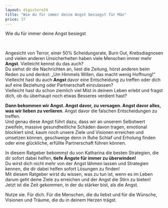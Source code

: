 ```yaml
---
layout: digistore24
title: "Wie du für immer deine Angst besiegst für Män"
price: 37
---
```

<p>Wie du f&#xFC;r immer deine Angst besiegst</p>
<p>&#xA0;</p>
<p>Angesicht von Terror, einer 50% Scheidungsrate, Burn Out, Krebsdiagnosen und vielen anderen Unsicherheiten haben viele Menschen immer mehr <strong>Angst</strong>.&#xA0;Vielleicht kennst du das auch?<br>Du siehst dir die Nachrichten an, liest die Zeitung, h&#xF6;rst anderen beim Reden zu und denkst: &#x201E;Um Himmels Willen, das macht wenig Hoffnung!&#x201C;<br>Vielleicht hast du auch <strong>Angst </strong>davor eine Entscheidung zu treffen oder dich auf eine Beziehung oder Partnerschaft einzulassen?<br>Vielleicht hast du schon ziemlich viel Mist in deinem Leben erlebt und fragst dich, ob du &#xFC;berhaupt noch etwas Besseres verdient hast?</p>
<p><strong>Dann bekommen wir Angst. Angst davor, zu versagen. Angst davor alles, was wir lieben zu verlieren</strong>. Angst davor die falschen Entscheidungen zu treffen.<br>Und genau diese Angst f&#xFC;hrt dazu, dass wir an unserem Selbstwert zweifeln, massive gesundheitliche Sch&#xE4;den davon tragen, emotional blockiert sind, kaum noch unsere Ziele und Visionen erreichen und umsetzen k&#xF6;nnen, geschweige denn in Ruhe Schlaf und Erholung finden oder eine gl&#xFC;ckliche, erf&#xFC;llte Partnerschaft f&#xFC;hren k&#xF6;nnen.</p>
<p>In diesem Ratgeber bekommst du von Katharina die besten Strategien, die dir sofort dabei helfen, <strong>tiefe &#xC4;ngste f&#xFC;r immer zu &#xFC;berwinden!</strong><br>Du wirst dich nicht mehr von der Angst l&#xE4;hmen lassen und Strategien kennen, die dir dabei helfen sofort L&#xF6;sungen zu finden!<br>Mit diesem Ratgeber wirst du wissen, was zu tun ist, wenn es im Leben darum geht deine Ziele zu erreichen und der Angst die Stirn zu bieten!<br>Jetzt ist die Zeit gekommen, in der du st&#xE4;rker bist, als die Angst.</p>
<p>Nutze sie. F&#xFC;r dich. F&#xFC;r die Menschen, die du liebst und f&#xFC;r die W&#xFC;nsche, Visionen und Tr&#xE4;ume, die du in deinem Herzen tr&#xE4;gst.</p>